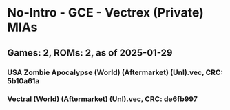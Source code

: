 # No-Intro - GCE - Vectrex (Private) MIAs
## Games: 2, ROMs: 2, as of 2025-01-29
### USA Zombie Apocalypse (World) (Aftermarket) (Unl).vec, CRC: 5b10a61a
### Vectral (World) (Aftermarket) (Unl).vec, CRC: de6fb997
